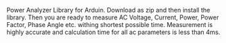 Power Analyzer Library for Arduin. Download as zip and then install the library.
Then you are ready to measure AC Voltage, Current, Power, Power Factor, Phase Angle etc. withing shortest possible time. 
Measurement is highly accurate and calculation time for all ac parameters  is less than 4ms.
